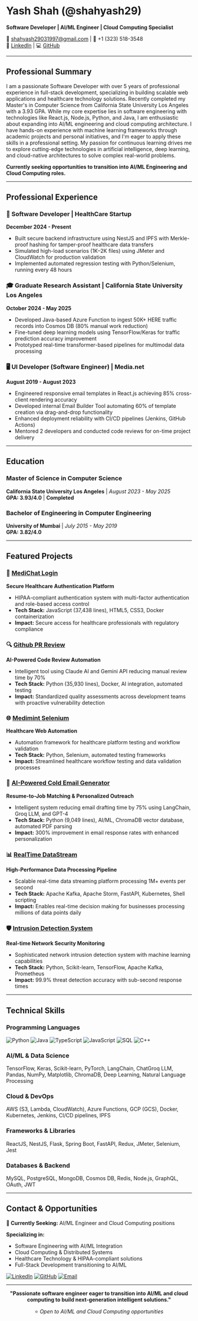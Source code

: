 # Yash Shah (@shahyash29)

**Software Developer | AI/ML Engineer | Cloud Computing Specialist**

📧 shahyash29031997@gmail.com | 📱 +1 (323) 518-3548  
🔗 [LinkedIn](https://linkedin.com/in/yash-shah-29) | 💻 [GitHub](https://github.com/shahyash29)

---

## Professional Summary

I am a passionate Software Developer with over 5 years of professional experience in full-stack development, specializing in building scalable web applications and healthcare technology solutions. Recently completed my Master's in Computer Science from California State University Los Angeles with a 3.93 GPA. While my core expertise lies in software engineering with technologies like React.js, Node.js, Python, and Java, I am enthusiastic about expanding into AI/ML engineering and cloud computing architecture. I have hands-on experience with machine learning frameworks through academic projects and personal initiatives, and I'm eager to apply these skills in a professional setting. My passion for continuous learning drives me to explore cutting-edge technologies in artificial intelligence, deep learning, and cloud-native architectures to solve complex real-world problems.

**Currently seeking opportunities to transition into AI/ML Engineering and Cloud Computing roles.**

---

## Professional Experience

### 💼 Software Developer | HealthCare Startup
**December 2024 - Present**
- Built secure backend infrastructure using NestJS and IPFS with Merkle-proof hashing for tamper-proof healthcare data transfers
- Simulated high-load scenarios (1K–2K files) using JMeter and CloudWatch for production validation
- Implemented automated regression testing with Python/Selenium, running every 48 hours

### 🎓 Graduate Research Assistant | California State University Los Angeles
**October 2024 - May 2025**
- Developed Java-based Azure Function to ingest 50K+ HERE traffic records into Cosmos DB (80% manual work reduction)
- Fine-tuned deep learning models using TensorFlow/Keras for traffic prediction accuracy improvement
- Prototyped real-time transformer-based pipelines for multimodal data processing

### 🖥️ UI Developer (Software Engineer) | Media.net
**August 2019 - August 2023**
- Engineered responsive email templates in React.js achieving 85% cross-client rendering accuracy
- Developed internal Email Builder Tool automating 60% of template creation via drag-and-drop functionality
- Enhanced deployment reliability with CI/CD pipelines (Jenkins, GitHub Actions)
- Mentored 2 developers and conducted code reviews for on-time project delivery

---

## Education

### **Master of Science in Computer Science**
**California State University Los Angeles** | *August 2023 - May 2025*  
**GPA: 3.93/4.0** | **Completed**

### **Bachelor of Engineering in Computer Engineering**
**University of Mumbai** | *July 2015 - May 2019*  
**GPA: 3.82/4.0**

---

## Featured Projects

### 💬 [MediChat Login](https://github.com/shahyash29/MediChat_Login)
**Secure Healthcare Authentication Platform**
- HIPAA-compliant authentication system with multi-factor authentication and role-based access control
- **Tech Stack:** JavaScript (37,438 lines), HTML5, CSS3, Docker containerization
- **Impact:** Secure access for healthcare professionals with regulatory compliance

### 🔍 [Github PR Review](https://github.com/shahyash29/Github_PR_Review)
**AI-Powered Code Review Automation**
- Intelligent tool using Claude AI and Gemini API reducing manual review time by 70%
- **Tech Stack:** Python (35,930 lines), Docker, AI integration, automated testing
- **Impact:** Standardized quality assessments across development teams with proactive vulnerability detection

### 🌐 [Medimint Selenium](https://github.com/shahyash29/Medimint-Selenium)
**Healthcare Web Automation**
- Automation framework for healthcare platform testing and workflow validation
- **Tech Stack:** Python, Selenium, automated testing frameworks
- **Impact:** Streamlined healthcare workflow testing and data validation processes

### 📧 [AI-Powered Cold Email Generator](https://github.com/shahyash29/Cold-Email-Generator)
**Resume-to-Job Matching & Personalized Outreach**
- Intelligent system reducing email drafting time by 75% using LangChain, Groq LLM, and GPT-4
- **Tech Stack:** Python (9,049 lines), AI/ML, ChromaDB vector database, automated PDF parsing
- **Impact:** 300% improvement in email response rates with enhanced personalization

### 📊 [RealTime DataStream](https://github.com/shahyash29/RealTime-DataStream)
**High-Performance Data Processing Pipeline**
- Scalable real-time data streaming platform processing 1M+ events per second
- **Tech Stack:** Apache Kafka, Apache Storm, FastAPI, Kubernetes, Shell scripting
- **Impact:** Enables real-time decision making for businesses processing millions of data points daily

### 🛡️ [Intrusion Detection System](https://github.com/shahyash29/Intrusion-Detection-System)
**Real-time Network Security Monitoring**
- Sophisticated network intrusion detection system with machine learning capabilities
- **Tech Stack:** Python, Scikit-learn, TensorFlow, Apache Kafka, Prometheus
- **Impact:** 99.9% threat detection accuracy with sub-second response times

---

## Technical Skills

### **Programming Languages**
![Python](https://img.shields.io/badge/Python-3776AB?style=flat-square&logo=python&logoColor=white)
![Java](https://img.shields.io/badge/Java-ED8B00?style=flat-square&logo=java&logoColor=white)
![TypeScript](https://img.shields.io/badge/TypeScript-007ACC?style=flat-square&logo=typescript&logoColor=white)
![JavaScript](https://img.shields.io/badge/JavaScript-F7DF1E?style=flat-square&logo=javascript&logoColor=black)
![SQL](https://img.shields.io/badge/SQL-336791?style=flat-square&logo=postgresql&logoColor=white)
![C++](https://img.shields.io/badge/C++-00599C?style=flat-square&logo=cplusplus&logoColor=white)

### **AI/ML & Data Science**
TensorFlow, Keras, Scikit-learn, PyTorch, LangChain, ChatGroq LLM, Pandas, NumPy, Matplotlib, ChromaDB, Deep Learning, Natural Language Processing

### **Cloud & DevOps**
AWS (S3, Lambda, CloudWatch), Azure Functions, GCP (GCS), Docker, Kubernetes, Jenkins, CI/CD pipelines, IPFS

### **Frameworks & Libraries**
ReactJS, NestJS, Flask, Spring Boot, FastAPI, Redux, JMeter, Selenium, Jest

### **Databases & Backend**
MySQL, PostgreSQL, MongoDB, Cosmos DB, Redis, Node.js, GraphQL, OAuth, JWT

---

## Contact & Opportunities

**🎯 Currently Seeking:** AI/ML Engineer and Cloud Computing positions

**Specializing in:**
- Software Engineering with AI/ML Integration
- Cloud Computing & Distributed Systems
- Healthcare Technology & HIPAA-compliant solutions
- Full-Stack Development transitioning to AI/ML

[![LinkedIn](https://img.shields.io/badge/LinkedIn-0077B5?style=for-the-badge&logo=linkedin&logoColor=white)](https://linkedin.com/in/yash-shah-29)
[![GitHub](https://img.shields.io/badge/GitHub-100000?style=for-the-badge&logo=github&logoColor=white)](https://github.com/shahyash29)
[![Email](https://img.shields.io/badge/Email-D14836?style=for-the-badge&logo=gmail&logoColor=white)](mailto:shahyash29031997@gmail.com)

---

<div align="center">

**"Passionate software engineer eager to transition into AI/ML and cloud computing to build next-generation intelligent solutions."**

⭐️ *Open to AI/ML and Cloud Computing opportunities*

</div>
